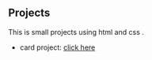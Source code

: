 ## Projects

This is small projects using html and css .

- card project: <a href="https://mennarashed01.github.io/Projects/">click here </a>
